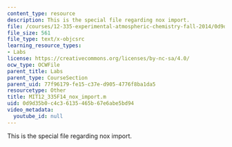 ```yaml
---
content_type: resource
description: This is the special file regarding nox import.
file: /courses/12-335-experimental-atmospheric-chemistry-fall-2014/0d9d35b0c4c36135465b67e6abe5bd94_MIT12_335F14_nox_import.m
file_size: 561
file_type: text/x-objcsrc
learning_resource_types:
- Labs
license: https://creativecommons.org/licenses/by-nc-sa/4.0/
ocw_type: OCWFile
parent_title: Labs
parent_type: CourseSection
parent_uid: 77f96179-fe15-c37e-d905-4776f8ba1da5
resourcetype: Other
title: MIT12_335F14_nox_import.m
uid: 0d9d35b0-c4c3-6135-465b-67e6abe5bd94
video_metadata:
  youtube_id: null
---
```

This is the special file regarding nox import.
